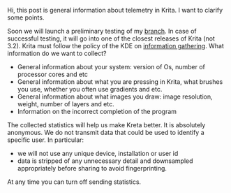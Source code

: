 Hi, this post is general information about telemetry in Krita. I want to clarify some points.

Soon we will launch a preliminary testing of my [branch](https://github.com/KDE/krita/tree/akapustin/T6102-telemetry). 
In case of successful testing, it will go into one of the closest releases of Krita (not  3.2).
Krita must follow the policy of the KDE on [information gathering](https://mail.kde.org/pipermail/kde-community/2017q3/003806.html).
What information do we want to collect?
  * General information about your system: version of Os, number of processor cores and etc
  * General information about what you are pressing in Krita, what brushes you use, whether you often use gradients and etc.
  * General information about what images you draw: image resolution, weight, number of layers and etc.
  * Information on the incorrect completion of the program

The collected statistics will help us make Kreta better. It is absolutely anonymous.
We do not transmit data that could be used to identify a specific user. In 
particular:
  * we will not use any unique device, installation or user id
  * data is stripped of any unnecessary detail and downsampled appropriately 
before sharing to avoid fingerprinting.

At any time you can turn off sending statistics.


